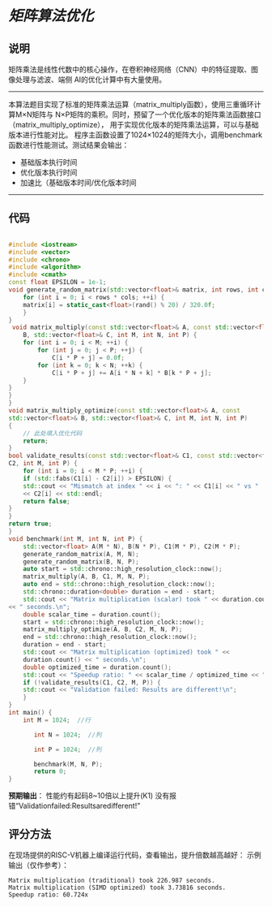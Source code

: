 # *矩阵算法优化*

## **说明**
矩阵乘法是线性代数中的核⼼操作，在卷积神经⽹络（CNN）中的特征提取、图像处理与滤波、端侧
AI的优化计算中有⼤量使⽤。

---

本算法题⽬实现了标准的矩阵乘法运算（matrix_multiply函数），使⽤三重循环计算M×N矩阵与
N×P矩阵的乘积。同时，预留了⼀个优化版本的矩阵乘法函数接⼝（matrix_multiply_optimize），
⽤于实现优化版本的矩阵乘法运算，可以与基础版本进⾏性能对⽐。
程序主函数设置了1024×1024的矩阵⼤⼩，调⽤benchmark函数进⾏性能测试。测试结果会输出：
- 基础版本执⾏时间
- 优化版本执⾏时间
- 加速⽐（基础版本时间/优化版本时间

---

## **代码**
```CPP

#include <iostream>
#include <vector>
#include <chrono>
#include <algorithm>
#include <cmath>
const float EPSILON = 1e-1;
void generate_random_matrix(std::vector<float>& matrix, int rows, int cols) {
	for (int i = 0; i < rows * cols; ++i) {
	matrix[i] = static_cast<float>(rand() % 20) / 320.0f;
	}
}
 void matrix_multiply(const std::vector<float>& A, const std::vector<float>&
	B, std::vector<float>& C, int M, int N, int P) {
	for (int i = 0; i < M; ++i) {
		for (int j = 0; j < P; ++j) {
			C[i * P + j] = 0.0f;
		for (int k = 0; k < N; ++k) {
			C[i * P + j] += A[i * N + k] * B[k * P + j];
	}
}
}
}
void matrix_multiply_optimize(const std::vector<float>& A, const
std::vector<float>& B, std::vector<float>& C, int M, int N, int P)
{
	// 此处填入优化代码
	return;
}
bool validate_results(const std::vector<float>& C1, const std::vector<float>&
C2, int M, int P) {
	for (int i = 0; i < M * P; ++i) {
	if (std::fabs(C1[i] - C2[i]) > EPSILON) {
	std::cout << "Mismatch at index " << i << ": " << C1[i] << " vs "
	<< C2[i] << std::endl;
	return false;
}
}
return true;
}
void benchmark(int M, int N, int P) {
	std::vector<float> A(M * N), B(N * P), C1(M * P), C2(M * P);
	generate_random_matrix(A, M, N);
	generate_random_matrix(B, N, P);
	auto start = std::chrono::high_resolution_clock::now();
	matrix_multiply(A, B, C1, M, N, P);
	auto end = std::chrono::high_resolution_clock::now();
	std::chrono::duration<double> duration = end - start;
	std::cout << "Matrix multiplication (scalar) took " << duration.count()
<< " seconds.\n";
	double scalar_time = duration.count();
	start = std::chrono::high_resolution_clock::now();
	matrix_multiply_optimize(A, B, C2, M, N, P);
	end = std::chrono::high_resolution_clock::now();
	duration = end - start;
	std::cout << "Matrix multiplication (optimized) took " <<
	duration.count() << " seconds.\n";
	double optimized_time = duration.count();
	std::cout << "Speedup ratio: " << scalar_time / optimized_time << "x\n";
	if (!validate_results(C1, C2, M, P)) {
	std::cout << "Validation failed: Results are different!\n";
	}
}
int main() {
	int M = 1024;  //⾏

       int N = 1024;  //列

       int P = 1024;  //列

       benchmark(M, N, P);
       return 0;
}

```

**预期输出**：
性能约有起码8~10倍以上提升(K1)
没有报错“Validationfailed:Resultsaredifferent!”

## **评分方法**
在现场提供的RISC-V机器上编译运⾏代码，查看输出，提升倍数越⾼越好：
⽰例输出（仅作参考）：
```shell
Matrix multiplication (traditional) took 226.987 seconds.
Matrix multiplication (SIMD optimized) took 3.73816 seconds.
Speedup ratio: 60.724x
```
